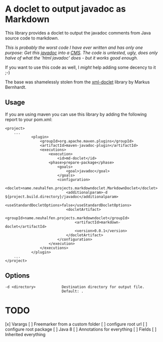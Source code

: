 A doclet to output javadoc as Markdown
=================================

This library provides a doclet to output the javadoc comments from Java source code to markdown.

_This is probably the worst code I have ever written and has only one purpose: Get this [javadoc](https://github.com/neuhalje/bouncy-gpg) into a [CMS](https://neuhalje.github.io/bouncy-gpg/).  The code is untested, ugly, does only halve of what the 'html javadoc' does - but it works good enough._

If you want to use this code as well, I _might_ help adding some decency to it ;-)

The base was shamelessly stolen from the [xml-doclet](https://github.com/MarkusBernhardt/xml-doclet) library by Markus Bernhardt.

Usage
-----

If you are using maven you can use this library by adding the following report to your pom.xml:

    <project>
    	...
    			<plugin>
    				<groupId>org.apache.maven.plugins</groupId>
    				<artifactId>maven-javadoc-plugin</artifactId>
    				<executions>
    					<execution>
    						<id>md-doclet</id>
						<phase>prepare-package</phase>
    						<goals>
    							<goal>javadoc</goal>
    						</goals>
    						<configuration>
    							<doclet>name.neuhalfen.projects.markdowndoclet.MarkdownDoclet</doclet>
    							<additionalparam>-d ${project.build.directory}/javadoc</additionalparam>
    							<useStandardDocletOptions>false</useStandardDocletOptions>
    							<docletArtifact>
    								<groupId>name.neuhalfen.projects.markdowndoclet</groupId>
    								<artifactId>markdown-doclet</artifactId>
    								<version>0.0.1</version>
    							</docletArtifact>
    						</configuration>
						</execution>
    				</executions>
    			</plugin>
    	...
    </project>
    

Options
-------

    -d <directory>            Destination directory for output file.
                              Default: .

TODO
======

[x] Varargs
[ ] Freemarker from a custom folder
[ ] configure root url
[ ] configure root package
[ ] Java 8
[ ] Annotations for everything
[ ] Fields
[ ] Inherited  everything
